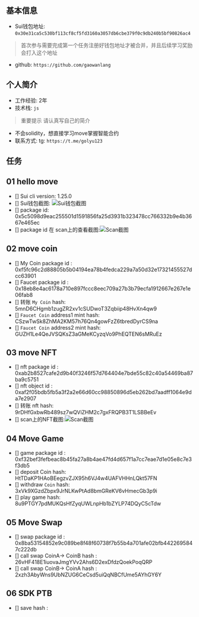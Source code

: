 ## 基本信息
- Sui钱包地址: `0x30e31ca5c530bf113cf8cf5fd3160a3057db6cbe379f0c9db240b5bf90826ac4`
> 首次参与需要完成第一个任务注册好钱包地址才被合并，并且后续学习奖励会打入这个地址
- github: `https://github.com/gaowanlang`

## 个人简介
- 工作经验: 2年
- 技术栈: `js`
> 重要提示 请认真写自己的简介
- 不会solidity，想直接学习move掌握智能合约
- 联系方式: tg: `https://t.me/golyu123` 

## 任务

##   01 hello move  
- [] Sui cli version: 1.25.0
- [] Sui钱包截图: ![Sui钱包截图](./images/wallet.png)
- [] package id: 0x5c5098d9eac255501d1591856fa25d3931b323478cc766332b9e4b3667e465ec
- [] package id 在 scan上的查看截图:![Scan截图](./images/task1.png)

##   02 move coin
- [] My Coin package id : 0xf5fc96c2d88805b5b04194ea78b4fedca229a7a50d32e17321455527dcc63901
- [] Faucet package id : 0x18eb8e4ac6178a710e897fccc8eec709a27b3b79ecfa1912667e267e1e06fab8
- [] 转账 `My Coin` hash: 5mnD6CHgmb1zugZR2xv1cSUDwoT3Zqbiip48HvXn4qw9
- [] `Faucet Coin` address1 mint hash: CSzwTwSk8ZhMA2KM57h76Qn4gowFzZ6tbredDyrCS9na
- [] `Faucet Coin` address2 mint hash: GUZH1Le4QeJVSQKsZ3aGMeKCyzqVo9PhEQTEN6sMRuEz

##   03 move NFT
- [] nft package id : 0xab2b8527cafe2d9b40f3246f57d764404e7bde55c82c40a54469ba87ba9c5751
- [] nft object id : 0xaf2f05bdb5fb5a3f2a2e66d60cc98850896d5eb262bd7aadff1064e9da7e2907
- [] 转账 nft  hash: 9rDHfGxbwRb489sz7wQViZHM2c7gxFRQPB3T1LSBBeEv
- [] scan上的NFT截图:![Scan截图](./images/nft.png)

##   04 Move Game
- [] game package id : 0xf32bef3fefbeac8b45fa27a8b4ae47fd4d657f1a7cc7eae7d1e05e8c7e3f3db5
- [] deposit Coin hash: HtTDaKP1HAoBEegzvZJX95h6VJ4w4UAFVHHnLQkt57FN
- [] withdraw `Coin` hash: 3xVk9XGzdZbpx9JrNLKwPtAd8bmGReKV6vHmecGb3p9i
- [] play game hash: 8u9PTGY7pdMUKQsHfZyqUWLnpHb1bZYLP74DQyC5cTdw

##   05 Move Swap
- [] swap package id : 0x8ba53154852e9c089be8f48f60738f7b55b4a701afe02bfb4422695847c222db
- [] call swap CoinA-> CoinB  hash : 26vHF418E1iuovaJmgYVv2Ahs6D2exDfdzQoekPoqQRP
- [] call swap CoinB-> CoinA  hash : 2xzh3AbyWns9UbNZUG6CeCsd5uiQqNBCfUme5AYhGY6Y

##   06 SDK PTB
- [] save hash :
